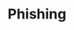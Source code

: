 ---
title: 'Phishing'
image: 'https://cms.recordedfuture.com/uploads/platform_threats_phishing_75e06a3d2f.jpg?w=1920'
description: 'Millions of phishing emails are sent every day, targeting your employees and customers. Human error opens the door for attackers to gain network access, and move freely while exfiltrating critical data. Intelligence helps you track phishing campaigns, and the infrastructure used to deliver malware, allowing you to accelerate your investigations and defend against future attacks.'
---